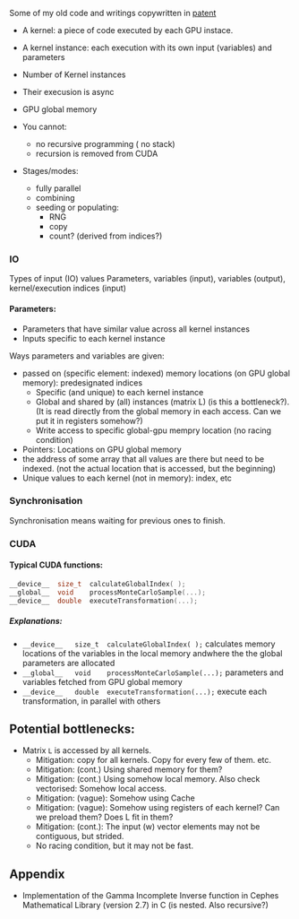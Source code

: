 
Some of my old code and writings copywritten in [patent](https://patents.google.com/patent/US10210518B2/en)

* A kernel: a piece of code executed by each GPU instace.
* A kernel instance: each execution with its own input (variables) and parameters
* Number of Kernel instances
* Their execusion is async

* GPU global memory

* You cannot:
   * no recursive programming ( no stack)
   * recursion is removed from CUDA

* Stages/modes:
   * fully parallel
   * combining
   * seeding or populating:
      * RNG
      * copy
      * count? (derived from indices?)
### IO
Types of input (IO) values
Parameters, variables (input), variables (output), kernel/execution indices (input)

#### Parameters:
* Parameters that have similar value across all kernel instances
* Inputs specific to each kernel instance


Ways parameters and variables are given:
* passed on (specific element: indexed) memory locations (on GPU global memory): predesignated indices
   * Specific (and unique) to each kernel instance
   * Global and shared by (all) instances (matrix L) (is this a bottleneck?). (It is read directly from the global memory in each access. Can we put it in registers somehow?)
   * Write access to specific global-gpu mempry location (no racing condition)
* Pointers: Locations on GPU global memory
* the address of some array that all values are there but need to be indexed. (not the actual location that is accessed, but the beginning)
* Unique values to each kernel (not in memory): index, etc

### Synchronisation
Synchronisation means waiting for previous ones to finish.

### CUDA
#### Typical CUDA functions:
```cpp
__device__	size_t	calculateGlobalIndex( );
__global__	void	processMonteCarloSample(...);
__device__	double	executeTransformation(...);
```

##### Explanations:
* `__device__	size_t	calculateGlobalIndex( );` calculates memory locations of the variables in the local memory andwhere the the global parameters are allocated
* `__global__	void	processMonteCarloSample(...);` parameters and variables fetched from GPU global memory
* `__device__	double	executeTransformation(...);` execute each transformation, in parallel with others


## Potential bottlenecks:
* Matrix `L` is accessed by all kernels.
   * Mitigation: copy for all kernels. Copy for every few of them. etc.
   * Mitigation: (cont.) Using shared memory for them?
   * Mitigation: (cont.) Using somehow local memory. Also check vectorised: Somehow local access.
   * Mitigation: (vague): Somehow using Cache
   * Mitigation: (vague): Somehow using registers of each kernel? Can we preload them? Does L fit in them?
   * Mitigation: (cont.): The input (w) vector elements may not be contiguous, but strided.
   * No racing condition, but it may not be fast. 


## Appendix
* Implementation of the Gamma Incomplete Inverse function in Cephes Mathematical Library (version 2.7) in C (is nested. Also recursive?)
